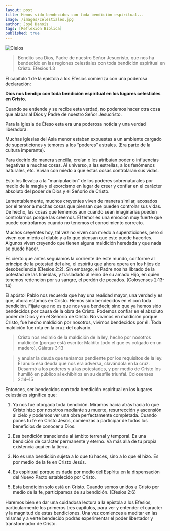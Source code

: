 ```yaml
---
layout: post
title: Hemos sido bendecidos con toda bendición espiritual...
image: /images/celestiales.jpg
author: José Danois
tags: [Reflexión Bíblica]
published: true
---
```

![Cielos](/images/celestiales.jpg)
> Bendito sea Dios, Padre de nuestro Señor Jesucristo, que nos ha bendecido en las regiones celestiales con toda bendición espiritual en Cristo. Efesios 1.3

El capítulo 1 de la epístola a los Efesios comienza con una poderosa declaración:

**Dios nos bendijo con toda bendición espiritual en los lugares celestiales en Cristo.**

Cuando se entiende y se recibe esta verdad, no podemos hacer otra cosa que alabar al Dios y Padre de nuestro Señor Jesucristo.

Para la iglesia de Éfeso esta era una poderosa noticia y una verdad liberadora.

Muchas iglesias del Asia menor estaban expuestas a un ambiente cargado de supersticiones y temores a los “poderes” astrales. (Era parte de la cultura imperante).

Para decirlo de manera sencilla, creían o les atribuían poder o influencias negativas a muchas cosas. Al universo, a las estrellas, a los fenómenos naturales, etc. Vivían con miedo a que estas cosas controlaran sus vidas.

Esto los llevaba a la "manipulación" de los poderes sobrenaturales por medio de la magia y el exorcismo en lugar de creer y confiar en el carácter absoluto del poder de Dios y el Señorío de Cristo.

Lamentablemente, muchos creyentes viven de manera similar, acosados por el temor a muchas cosas que piensan que pueden controlar sus vidas. De hecho, las cosas que tememos aun cuando sean imaginarias pueden controlarnos porque las creemos. El temor es una emoción muy fuerte que puede controlarnos cuando no tenemos el conocimiento correcto.

Muchos creyentes hoy, tal vez no viven con miedo a supersticiones, pero si viven con miedo al diablo y a lo que piensan que este puede hacerles. Algunos viven creyendo que tienen alguna maldición heredada y que nada se puede hacer.

Es cierto que antes seguíamos la corriente de este mundo, conforme al príncipe de la potestad del aire, el espíritu que ahora opera en los hijos de desobediencia (Efesios 2:2). Sin embargo, el Padre nos ha librado de la potestad de las tinieblas, y trasladado al reino de su amado Hijo, en quien tenemos redención por su sangre, el perdón de pecados. (Colosenses 2:13-14)

El apóstol Pablo nos recuerda que hay una realidad mayor, una verdad y es que, ahora estamos en Cristo. Hemos sido bendecidos en el con toda bendición. Fíjate que no es que nos va a bendecir, sino que ya hemos sido bendecidos por causa de la obra de Cristo. Podemos confiar en el absoluto poder de Dios y en el Señorío de Cristo. No vivimos en maldición porque Cristo, fue hecho maldición por nosotros, vivimos bendecidos por él. Toda maldición fue rota en la cruz del calvario.

> Cristo nos redimió de la maldición de la ley, hecho por nosotros maldición (porque está escrito: Maldito todo el que es colgado en un madero), Gálatas 3:13

> y anular la deuda que teníamos pendiente por los requisitos de la ley. Él anuló esa deuda que nos era adversa, clavándola en la cruz. Desarmó a los poderes y a las potestades, y por medio de Cristo los humilló en público al exhibirlos en su desfile triunfal. Colosenses 2:14–15

Entonces, ser bendecidos con toda bendición espiritual en los lugares celestiales significa que:

1.  Ya nos fue otorgada toda bendición. Miramos hacia atrás hacia lo que Cristo hizo por nosotros mediante su muerte, resurrección y ascensión al cielo y podemos ver una obra perfectamente completada. Cuando pones tu fe en Cristo Jesús, comienzas a participar de todos los beneficios de conocer a Dios.
    
2.  Esa bendición transciende al ámbito terrenal y temporal. Es una bendición de carácter permanente y eterno. Va más allá de tu propia existencia aquí en la tierra.
    
3.  No es una bendición sujeta a lo que tú haces, sino a lo que él hizo. Es por medio de la fe en Cristo Jesús.
    
4.  Es espiritual porque es dada por medio del Espíritu en la dispensación del Nuevo Pacto establecido por Cristo.
    
5.  Esta bendición solo está en Cristo. Cuando somos unidos a Cristo por medio de la fe, participamos de su bendición. (Efesios 2:6)
    
Haremos bien en dar una cuidadosa lectura a la epístola a los Efesios, particularmente los primeros tres capítulos, para ver y entender el carácter y la magnitud de estas bendiciones. Una vez comiences a meditar en las mismas y a verte bendecido podrás experimentar el poder libertador y transformador de Cristo.
<!--stackedit_data:
eyJoaXN0b3J5IjpbNjkwNTAwNTI3XX0=
-->